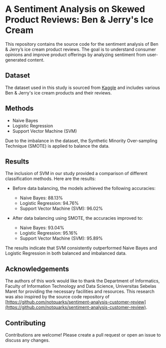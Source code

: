 # A Sentiment Analysis on Skewed Product Reviews: Ben & Jerry's Ice Cream

This repository contains the source code for the sentiment analysis of Ben & Jerry’s ice cream product reviews. The goal is to understand consumer opinions and improve product offerings by analyzing sentiment from user-generated content.

## Dataset
The dataset used in this study is sourced from [Kaggle](https://www.kaggle.com/datasets/tysonpo/ice-cream-dataset) and includes various Ben & Jerry's ice cream products and their reviews.

## Methods
- Naive Bayes
- Logistic Regression
- Support Vector Machine (SVM)

Due to the imbalance in the dataset, the Synthetic Minority Over-sampling Technique (SMOTE) is applied to balance the data.

## Results
The inclusion of SVM in our study provided a comparison of different classification methods. Here are the results:

- Before data balancing, the models achieved the following accuracies:
   - Naive Bayes: 88.13%
   - Logistic Regression: 94.76%
   - Support Vector Machine (SVM): 96.02%

- After data balancing using SMOTE, the accuracies improved to:
  - Naive Bayes: 93.04%
  - Logistic Regression: 95.16%
  - Support Vector Machine (SVM): 95.89%

The results indicate that SVM consistently outperformed Naive Bayes and Logistic Regression in both balanced and imbalanced data.

## Acknowledgements
The authors of this work would like to thank the Department of Informatics, Faculty of Information Technology and Data Science, Universitas Sebelas Maret for providing the necessary facilities and resources. This research was also inspired by the source code repository of [https://github.com/notquarks/sentiment-analysis-customer-review](https://github.com/notquarks/sentiment-analysis-customer-review).

## Contributing
Contributions are welcome! Please create a pull request or open an issue to discuss any changes.

